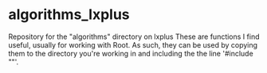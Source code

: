 # algorithms_lxplus
Repository for the "algorithms" directory on lxplus
These are functions I find useful, usually for working with Root. As such, they can be used by copying them to the directory you're working in and including the the line '#include "<algorithm>"'.
